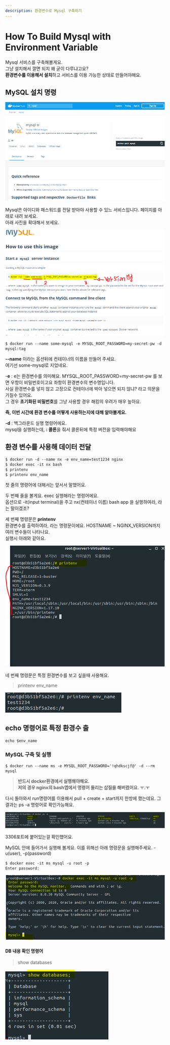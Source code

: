 ```yaml
---
description: 환경변수로 Mysql 구축하기
---
```


# How To Build Mysql with Environment Variable

Mysql 서비스를 구축해볼게요.  
그냥 설치해서 깔면 되지 왜 굳이 다루냐고요?   
**환경변수를 이용해서 설치**하고 서비스를 이용 가능한 상태로 만들어야해요.

## MySQL 설치 명령

![Dockerhub - Mysql](../../.gitbook/assets/image%20%28147%29.png)

 Mysql은 아이디와 패스워드를 전달 받아야 사용할 수 있느 서비스입니다. 페이지를 아래로 내려 보세요.   
아래 사진을 확대해서 보세요.   


![MySQL &#xC778;&#xC2A4;&#xD134;&#xC2A4; &#xC2E4;&#xD589;&#xBC29;&#xBC95;](../../.gitbook/assets/image%20%2828%29.png)

```text
$ docker run --name some-mysql -e MYSQL_ROOT_PASSWORD=my-secret-pw -d mysql:tag
```

**--name** 이라는 옵션뒤에 컨테이너의 이름을 만들어 주세요.  
여기선 some-mysql로 지었네요.    


-**e** : e는 환경변수를 의미해요. MYSQL\_ROOT\_PASSWORD=my-secret-pw 를 보면 우항이 비밀번호이고요 좌항이 환경변수의 변수명입니다.   
사실 환경변수를 넣지 않고 고정으로 컨테이너에 박아 넣으면 되지 않냐? 라고 의문을 가질수 있어요.   
그 경우 **초기화된 비밀번호**를 그냥 사용할 경우 해킹의 우려가 매우 높아요.

**즉, 이번 시간에 환경 변수를 어떻게 사용하는지에 대해 알아볼게요.**

**-d** : 백그라운드 실행 명령어에요.   
mysql을 실행하는데, **: 콜론**을 줘서 콜론뒤에 특정 버전을 입력해야해요

##  환경 변수를 사용해 데이터 전달 

```text
$ docker run -d --name nx -e env_name=test1234 nginx
$ docker exec -it nx bash 
$ printenv
$ printenv env_name
```

첫 줄의 명령어에 대해서는 앞서서 말했어요.  
   
두 번째 줄을 볼게요. exec 실행해라는 명령어에요.   
옵션으로 -it\(input terminal\)을 주고 nx\(컨테이너 이름\) bash app 을 실행하여라, 라는 말이겠조?  
  
세 번째 명령문은 **printenv**  
 환경변수를 출력하여라, 라는 명령문이에요. HOSTNAME ~ NGINX\_VERSION까지 여러 변수들이 나타나요.   
실행시 아래와 같아요.   


![printenv &#xBA85;&#xB839;&#xC5B4; &#xC2E4;&#xD589;&#xACB0;&#xACFC;](../../.gitbook/assets/image%20%28130%29.png)

네 번째 명령문은 특정 환경변수를 보고 싶을때 사용해요.

> printenv env\_name

![&#xD2B9;&#xC815; &#xD658;&#xACBD;&#xBCC0;&#xC218; &#xCD9C;&#xB825;](../../.gitbook/assets/image%20%28155%29.png)

## echo 명령어로 특정 환경수 출

```text
echo $env_name
```



### MySQL 구축 및 실행 

```text
$ docker run --name ms -e MYSQL_ROOT_PASSWORD='!qhdkscjf@' -d --rm mysql
```

> **반드시 docker환경에서 실행해야해요.  
> 저의 경우  nginx의 bash앱에서 명령어 돌리는 삽질을 해버렸어요. ㅜ.ㅜ**

 다시 돌아와서 run명령어를 이용해서 pull + create + start까지 한방에 했는데요. 그 결과는 ps -a 명령어로 확인가능해요. 

![mysql &#xC774;&#xBBF8;&#xC9C0;&#xB97C; &#xCEE8;&#xD14C;&#xC774;&#xB108;&#xB85C; &#xB9CC;&#xB4E0; &#xBAA8;&#xC2B5; ](../../.gitbook/assets/image%20%28167%29.png)

3306포트에 붙어있는걸 확인했어요. 



MySQL 안에 들어가서 실행해 볼게요. 이를 위해선 아래 명령문을 실행해주세요. -u\(user\), -p\(password\)

```text
$ docker exec -it ms mysql -u root -p
Enter password: 
```

![mysql&#xC774; &#xC2E4;&#xD589;&#xB41C; &#xBAA8;&#xC2B5; ](../../.gitbook/assets/image%20%2892%29.png)



#### DB 내용 확인 명령어 

> show databases

![](../../.gitbook/assets/image%20%28177%29.png)




